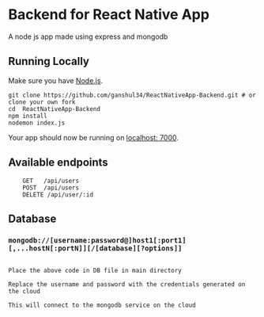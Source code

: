 # Backend for React Native App

A node js app made using express and mongodb

## Running Locally

Make sure you have [Node.js](http://nodejs.org/).

```
git clone https://github.com/ganshul34/ReactNativeApp-Backend.git # or clone your own fork
cd  ReactNativeApp-Backend
npm install
nodemon index.js
```

Your app should now be running on [localhost: 7000](http://localhost:7000/).

## Available endpoints

```
    GET   /api/users
    POST  /api/users
    DELETE /api/user/:id
```
## Database

### `mongodb://[username:password@]host1[:port1][,...hostN[:portN]][/[database][?options]]` 
```

Place the above code in DB file in main directory

Replace the username and password with the credentials generated on the cloud

This will connect to the mongodb service on the cloud
